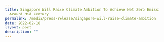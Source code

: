 ```yaml
---
title: Singapore Will Raise Climate Ambition To Achieve Net Zero Emissions By Or
  Around Mid Century
permalink: /media/press-release/singapore-will-raise-climate-ambition
date: 2022-02-18
layout: post
description: ""
---
```

